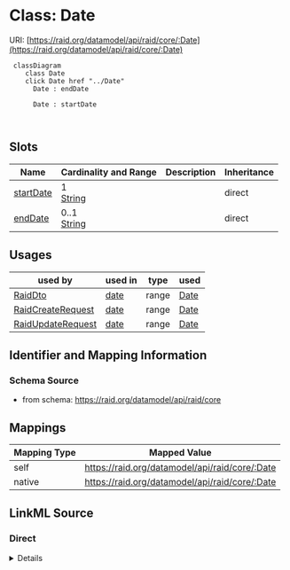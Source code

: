 

# Class: Date



URI: [https://raid.org/datamodel/api/raid/core/:Date](https://raid.org/datamodel/api/raid/core/:Date)






```mermaid
 classDiagram
    class Date
    click Date href "../Date"
      Date : endDate
        
      Date : startDate
        
      
```




<!-- no inheritance hierarchy -->


## Slots

| Name | Cardinality and Range | Description | Inheritance |
| ---  | --- | --- | --- |
| [startDate](../slots/startDate.md) | 1 <br/> [String](../types/String.md) |  | direct |
| [endDate](../slots/endDate.md) | 0..1 <br/> [String](../types/String.md) |  | direct |





## Usages

| used by | used in | type | used |
| ---  | --- | --- | --- |
| [RaidDto](../classes/RaidDto.md) | [date](../slots/date.md) | range | [Date](../classes/Date.md) |
| [RaidCreateRequest](../classes/RaidCreateRequest.md) | [date](../slots/date.md) | range | [Date](../classes/Date.md) |
| [RaidUpdateRequest](../classes/RaidUpdateRequest.md) | [date](../slots/date.md) | range | [Date](../classes/Date.md) |






## Identifier and Mapping Information







### Schema Source


* from schema: https://raid.org/datamodel/api/raid/core




## Mappings

| Mapping Type | Mapped Value |
| ---  | ---  |
| self | https://raid.org/datamodel/api/raid/core/:Date |
| native | https://raid.org/datamodel/api/raid/core/:Date |







## LinkML Source

<!-- TODO: investigate https://stackoverflow.com/questions/37606292/how-to-create-tabbed-code-blocks-in-mkdocs-or-sphinx -->

### Direct

<details>
```yaml
name: Date
from_schema: https://raid.org/datamodel/api/raid/core
slots:
- startDate
- endDate

```
</details>

### Induced

<details>
```yaml
name: Date
from_schema: https://raid.org/datamodel/api/raid/core
attributes:
  startDate:
    name: startDate
    from_schema: https://raid.org/datamodel/api/raid/core
    rank: 1000
    alias: startDate
    owner: Date
    domain_of:
    - Date
    - Title
    - ContributorPosition
    - OrganisationRole
    range: string
    required: true
  endDate:
    name: endDate
    from_schema: https://raid.org/datamodel/api/raid/core
    rank: 1000
    alias: endDate
    owner: Date
    domain_of:
    - Date
    - Title
    - ContributorPosition
    - OrganisationRole
    range: string

```
</details>